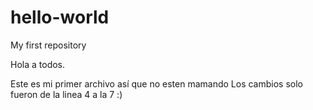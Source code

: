 # hello-world
My first repository

Hola a todos.

Este es mi primer archivo así que no esten mamando
Los cambios solo fueron de la linea 4 a la 7 :)
